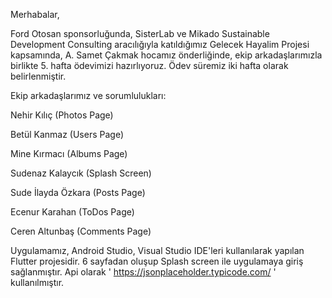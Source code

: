 Merhabalar,

Ford Otosan sponsorluğunda, SisterLab ve Mikado Sustainable Development Consulting aracılığıyla katıldığımız Gelecek Hayalim Projesi kapsamında,
A. Samet Çakmak hocamız önderliğinde, ekip arkadaşlarımızla birlikte 5. hafta ödevimizi hazırlıyoruz.
Ödev süremiz iki hafta olarak belirlenmiştir.

Ekip arkadaşlarımız ve sorumlulukları:

Nehir Kılıç (Photos Page)

Betül Kanmaz (Users Page)

Mine Kırmacı (Albums Page)

Sudenaz Kalaycık (Splash Screen)

Sude İlayda Özkara (Posts Page)

Ecenur Karahan (ToDos Page)

Ceren Altunbaş (Comments Page)


Uygulamamız, Android Studio, Visual Studio IDE'leri kullanılarak yapılan Flutter projesidir. 6 sayfadan oluşup Splash screen ile uygulamaya giriş sağlanmıştır. 
Api olarak  ' https://jsonplaceholder.typicode.com/ ' kullanılmıştır.
